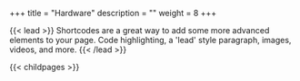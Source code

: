 +++
title = "Hardware"
description = ""
weight = 8
+++


{{< lead >}}
Shortcodes are a great way to add some more advanced elements to your page. Code highlighting, a 'lead' style paragraph, images, videos, and more.
{{< /lead >}}

{{< childpages >}}